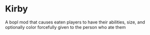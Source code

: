 # Kirby

A bopl mod that causes eaten players to have their abilities, size, and optionally color forcefully given to the person who ate them
